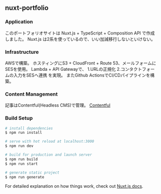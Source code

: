 ## nuxt-portfolio

### Application
このポートフォリオサイトは Nuxt.js + TypeScript + Composition API で作成しました。
Nuxt.js は2系を使っているので、いい加減移行しないといけない。

### Infrastructure
AWSで構築。
ホスティングにS3 + CloudFront + Route 53、メールフォームにSESを使用。
Lambda + API Gatewayで、
1.URLの正規化
2.コンタクトフォームの入力をSESへ連携
を実現。
またGithub ActionsでCI/CDパイプラインを構築。

### Content Management
記事はContentful(Headless CMS)で管理。
[Contentful](https://www.contentful.com/)

### Build Setup

``` bash
# install dependencies
$ npm run install

# serve with hot reload at localhost:3000
$ npm run dev

# build for production and launch server
$ npm run build
$ npm run start

# generate static project
$ npm run generate
```

For detailed explanation on how things work, check out [Nuxt.js docs](https://nuxtjs.org).

